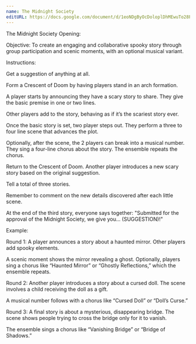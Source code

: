 ```yaml
---
name: The Midnight Society
editURL: https://docs.google.com/document/d/1eoNDgByOcDoloplDhMEwuTo28PDCfvvvThzWmb7Zf0E/edit
---
```


The Midnight Society Opening:

Objective: To create an engaging and collaborative spooky story through group participation and scenic moments, with an optional musical variant.

Instructions:

Get a suggestion of anything at all.

Form a Crescent of Doom by having players stand in an arch formation.

A player starts by announcing they have a scary story to share. They give the basic premise in one or two lines.

Other players add to the story, behaving as if it’s the scariest story ever.

Once the basic story is set, two player steps out. They perform a three to four line scene that advances the plot.

Optionally, after the scene, the 2 players can break into a musical number. They sing a four-line chorus about the story. The ensemble repeats the chorus.

Return to the Crescent of Doom. Another player introduces a new scary story based on the original suggestion.

Tell a total of three stories.

Remember to comment on the new details discovered after each little scene.

At the end of the third story, everyone says together: "Submitted for the approval of the Midnight Society, we give you... (SUGGESTION)\!"

Example:

Round 1: A player announces a story about a haunted mirror. Other players add spooky elements. 

A scenic moment shows the mirror revealing a ghost. Optionally, players sing a chorus like “Haunted Mirror” or “Ghostly Reflections,” which the ensemble repeats.

Round 2: Another player introduces a story about a cursed doll. The scene involves a child receiving the doll as a gift. 

A musical number follows with a chorus like “Cursed Doll” or “Doll’s Curse.”

Round 3: A final story is about a mysterious, disappearing bridge. The scene shows people trying to cross the bridge only for it to vanish. 

The ensemble sings a chorus like “Vanishing Bridge” or “Bridge of Shadows.”